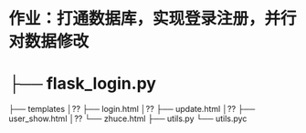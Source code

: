 # 作业：打通数据库，实现登录注册，并行对数据修改
# ├── flask_login.py
├── templates
│?? ├── login.html
│?? ├── update.html
│?? ├── user_show.html
│?? └── zhuce.html
├── utils.py
└── utils.pyc
